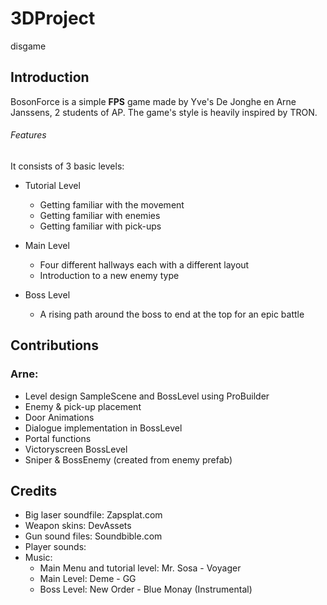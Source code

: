 # 3DProject
disgame

## Introduction
BosonForce is a simple **FPS** game made by Yve's De Jonghe en Arne Janssens, 2 students of AP. 
The game's style is heavily inspired by TRON. 

###### Features


It consists of 3 basic levels: 
* Tutorial Level
    
    * Getting familiar with the movement
    * Getting familiar with enemies
    * Getting familiar with pick-ups
    
* Main Level
    
    * Four different hallways each with a different layout
    * Introduction to a new enemy type
    
* Boss Level
    
    * A rising path around the boss to end at the top for an epic battle

## Contributions 
### Arne:
- Level design SampleScene and BossLevel using ProBuilder
- Enemy & pick-up placement
- Door Animations
- Dialogue implementation in BossLevel
- Portal functions
- Victoryscreen BossLevel
- Sniper & BossEnemy (created from enemy prefab)


## Credits
- Big laser soundfile: Zapsplat.com
- Weapon skins: DevAssets
- Gun sound files: Soundbible.com
- Player sounds: 
- Music: 
   * Main Menu and tutorial level: Mr. Sosa - Voyager
   * Main Level: Deme - GG
   * Boss Level: New Order - Blue Monay (Instrumental)
